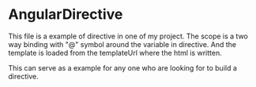 AngularDirective
================

This file is a example of directive in one of my project. The scope is a two way binding with "@" symbol around the variable in directive. And the template is loaded from the templateUrl where the html is written.

This can serve as a example for any one who are looking for to build a directive.
